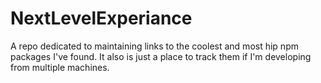 # NextLevelExperiance
A repo dedicated to maintaining links to the coolest and most hip npm packages I've found. It also is just a place to track them if I'm developing from multiple machines.
